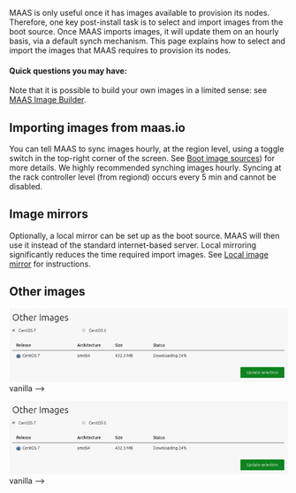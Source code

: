 MAAS is only useful once it has images available to provision its nodes. Therefore, one key post-install task is to select and import images from the boot source. Once MAAS imports images, it will update them on an hourly basis, via a default synch mechanism.  This page explains how to select and import the images that MAAS requires to provision its nodes.

#### Quick questions you may have:

<!-- vanilla
* [How do I import standard images from maas.io?](/t/select-and-import-images/751#heading--import-maasio-image-ui)
* [How do I use other image mirrors to download images?](/t/select-and-import-images/751#heading--image-mirrors)
* [How do I import and provision non-Ubuntu images?](/t/select-and-import-images/751#heading--other-images)
* [How can I use the CLI to select and import images?](/t/cli-image-management/797#heading--select-images)
 vanilla -->

<!-- cli
* [How do I import standard images from maas.io?](/t/select-and-import-images/751#heading--import-maasio-image-ui)
* [How do I use other image mirrors to download images?](/t/select-and-import-images/751#heading--image-mirrors)
* [How do I import and provision non-Ubuntu images?](/t/select-and-import-images/751#heading--other-images)
* [How can I use the CLI to select and import images?](/t/cli-image-management/797#heading--select-images)
 cli -->

<!-- ui
* [How do I import standard images from maas.io?](/t/select-and-import-images/751#heading--import-maasio-image-ui)
* [How do I use other image mirrors to download images?](/t/select-and-import-images/751#heading--image-mirrors)
* [How do I import and provision non-Ubuntu images?](/t/select-and-import-images/751#heading--other-images)
 ui -->
 
Note that it is possible to build your own images in a limited sense: see [MAAS Image Builder](/t/maas-image-builder/1112).

<h2 id="heading--import-maasio-image-ui">Importing images from maas.io</h2>

<!-- vanilla
The 'Images' page shows what images and architectures have been selected and downloaded. By default, MAAS will automatically grab the most recent Ubuntu LTS releases (and amd64 architecture). Below, we have selected two additional releases:

![select and import images](images/d208922f1126ec92f6ef06cfaa5e16dbbfc613d0_2_690x462.png)
 vanilla -->

<!-- ui
The 'Images' page shows what images and architectures have been selected and downloaded. By default, MAAS will automatically grab the most recent Ubuntu LTS releases (and amd64 architecture). Below, we have selected two additional releases:

![select and import images](images/d208922f1126ec92f6ef06cfaa5e16dbbfc613d0_2_690x462.png)
 ui -->

<!-- cli
### ADD SUITABLE CLI EXPLANATION/EXAMPLE OR PRINTOUT ###
 cli -->

You can tell MAAS to sync images hourly, at the region level, using a toggle switch in the top-right corner of the screen.  See [Boot image sources](/t/images/754#boot-image-sources)) for more details. We highly recommended synching images hourly. Syncing at the rack controller level (from regiond) occurs every 5 min and cannot be disabled.

<!-- vanilla
Click the 'Save selection' button to initiate the import. MAAS will present existing images along with the newly-selected ones. The latter will have their status updated as the import is processed:

![ubuntu images importing](images/f7daa92c97f1ada61c2172044d43856ed3e14b5f_2_690x139.png)

To remove an image, unselect it and click 'Save selection'.
 vanilla -->

<!-- ui
Click the 'Save selection' button to initiate the import. MAAS will present existing images along with the newly-selected ones. The latter will have their status updated as the import is processed:

![ubuntu images importing](images/f7daa92c97f1ada61c2172044d43856ed3e14b5f_2_690x139.png)

To remove an image, unselect it and click 'Save selection'.
 ui -->

<!-- cli
### ADD SUITABLE CLI EXAMPLE OR PRINTOUT ###
 cli -->

<h2 id="heading--image-mirrors">Image mirrors</h2>

<!--vanilla
You can also host Ubuntu images on a mirror. Configure this mirror by selecting 'Custom' beneath 'Choose source'. Enter the mirror URL and click 'Connect'.

Advanced options, such as using a GPG key or keyring to validate the mirror path (snap installation location: /snap/maas/current/usr/share/keyrings/ubuntu-cloudimage-keyring.gpg), are revealed by clicking 'Show advanced options':

![image mirror configuration](images/dbe44a827e70e318a6139c3e335019a6a27c4374.png)
 vanilla -->

<!-- ui
You can also host Ubuntu images on a mirror. Configure this mirror by selecting 'Custom' beneath 'Choose source'. Enter the mirror URL and click 'Connect'.

Advanced options, such as using a GPG key or keyring to validate the mirror path (snap installation location: /snap/maas/current/usr/share/keyrings/ubuntu-cloudimage-keyring.gpg), are revealed by clicking 'Show advanced options':

![image mirror configuration](images/dbe44a827e70e318a6139c3e335019a6a27c4374.png)
 ui -->

<!-- cli
### ADD SUITABLE CLI EXPLANATION/EXAMPLE OR PRINTOUT ###
 cli -->

Optionally, a local mirror can be set up as the boot source. MAAS will then use it instead of the standard internet-based server. Local mirroring significantly reduces the time required import images. See [Local image mirror](/t/local-image-mirror/752) for instructions.

<h2 id="heading--other-images">Other images</h2>

<!-- vanilla
It is also possible to import and provision images other than Ubuntu. Images supported and provided by MAAS will appear beneath the 'Other Images' section. Currently, images for CentOS 6.6, CentOS 7.0, and CentOS 8.0 are available. These images can be imported and used just like the Ubuntu images above.
 vanilla -->

![other images importing](images/198aa78b2dd3a650f1b3909ae2c9269e159ca1dc_2_690x182.png)
 vanilla -->

<!-- vanilla
It is also possible to import and provision images other than Ubuntu. Images supported and provided by MAAS will appear beneath the 'Other Images' section. Currently, images for CentOS 6.6, CentOS 7.0, and CentOS 8.0 are available. These images can be imported and used just like the Ubuntu images above.
 vanilla -->

![other images importing](images/198aa78b2dd3a650f1b3909ae2c9269e159ca1dc_2_690x182.png)
 vanilla -->

<!-- cli
### ADD SUITABLE CLI EXAMPLE OR PRINTOUT ###
 cli -->
